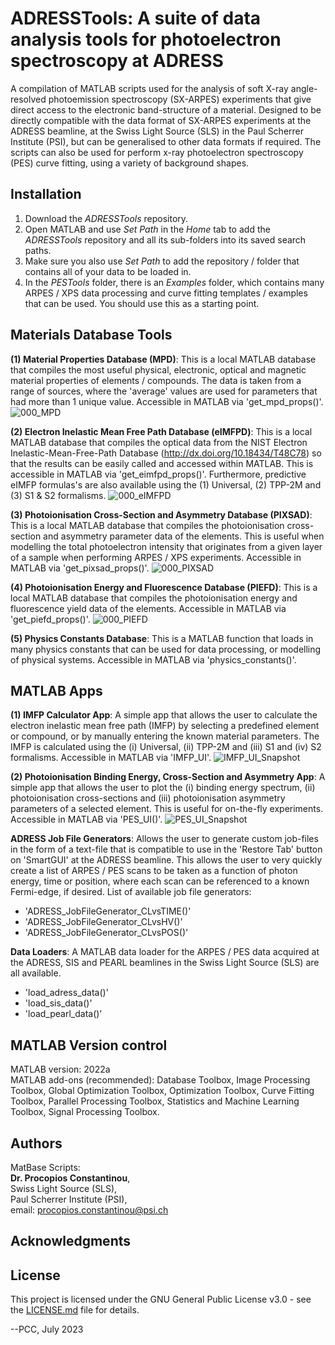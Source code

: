 # ADRESSTools: A suite of data analysis tools for photoelectron spectroscopy at ADRESS

A compilation of MATLAB scripts used for the analysis of soft X-ray angle-resolved photoemission spectroscopy (SX-ARPES) experiments that give direct access to the electronic band-structure of a material. Designed to be directly compatible with the data format of SX-ARPES experiments at the ADRESS beamline, at the Swiss Light Source (SLS) in the Paul Scherrer Institute (PSI), but can be generalised to other data formats if required. The scripts can also be used for perform x-ray photoelectron spectroscopy (PES) curve fitting, using a variety of background shapes.

## Installation  
1. Download the *ADRESSTools* repository.
2. Open MATLAB and use *Set Path* in the *Home* tab to add the *ADRESSTools* repository and all its sub-folders into its saved search paths.
3. Make sure you also use *Set Path* to add the repository / folder that contains all of your data to be loaded in.
4. In the *PESTools* folder, there is an *Examples* folder, which contains many ARPES / XPS data processing and curve fitting templates / examples that can be used. You should use this as a starting point.

## Materials Database Tools
**(1) Material Properties Database (MPD)**: This is a local MATLAB database that compiles the most useful physical, electronic, optical and magnetic material properties of elements / compounds. The data is taken from a range of sources, where the 'average' values are used for parameters that had more than 1 unique value. Accessible in MATLAB via 'get_mpd_props()'.
![000_MPD](ADRESSTools_vEos/PESTools_PCC/0_ReadMeImages/000_MPD.png)

**(2) Electron Inelastic Mean Free Path Database (eIMFPD)**: This is a local MATLAB database that compiles the optical data from the NIST Electron Inelastic-Mean-Free-Path Database (http://dx.doi.org/10.18434/T48C78) so that the results can be easily called and accessed within MATLAB. This is accessible in MATLAB via 'get_eimfpd_props()'. Furthermore, predictive eIMFP formulas's are also available using the (1) Universal, (2) TPP-2M and (3) S1 & S2 formalisms. 
![000_eIMFPD](ADRESSTools_vEos/PESTools_PCC/0_ReadMeImages/000_eIMFPD.png)

**(3) Photoionisation Cross-Section and Asymmetry Database (PIXSAD)**:
This is a local MATLAB database that compiles the photoionisation cross-section and asymmetry parameter data of the elements. This is useful when modelling the total photoelectron intensity that originates from a given layer of a sample when performing ARPES / XPS experiments. Accessible in MATLAB via 'get_pixsad_props()'.
![000_PIXSAD](ADRESSTools_vEos/PESTools_PCC/0_ReadMeImages/000_PIXSAD.png)

**(4) Photoionisation Energy and Fluorescence Database (PIEFD)**:
This is a local MATLAB database that compiles the photoionisation energy and fluorescence yield data of the elements. Accessible in MATLAB via 'get_piefd_props()'.
![000_PIEFD](ADRESSTools_vEos/PESTools_PCC/0_ReadMeImages/000_PIEFD.png)

**(5) Physics Constants Database**:
This is a MATLAB function that loads in many physics constants that can be used for data processing, or modelling of physical systems. Accessible in MATLAB via 'physics_constants()'.


## MATLAB Apps
**(1) IMFP Calculator App**: A simple app that allows the user to calculate the electron inelastic mean free path (IMFP) by selecting a predefined element or compound, or by manually entering the known material parameters. The IMFP is calculated using the (i) Universal, (ii) TPP-2M and (iii) S1 and (iv) S2 formalisms. Accessible in MATLAB via 'IMFP_UI'.
![IMFP_UI_Snapshot](ADRESSTools_vEos/MaterialsDatabase_PCC/0_ReadMeImages/IMFP_UI_Snapshot.png)

**(2) Photoionisation Binding Energy, Cross-Section and Asymmetry App**: A simple app that allows the user to plot the (i) binding energy spectrum, (ii) photoionisation cross-sections and (iii) photoionisation asymmetry parameters of a selected element. This is useful for on-the-fly experiments. Accessible in MATLAB via 'PES_UI()'.
![PES_UI_Snapshot](ADRESSTools_vEos/MaterialsDatabase_PCC/0_ReadMeImages/PES_UI_Snapshot.png)



**ADRESS Job File Generators**:
Allows the user to generate custom job-files in the form of a text-file that is compatible to use in the 'Restore Tab' button on 'SmartGUI' at the ADRESS beamline. This allows the user to very quickly create a list of ARPES / PES scans to be taken as a function of photon energy, time or position, where each scan can be referenced to a known Fermi-edge, if desired. List of available job file generators:  
- 'ADRESS_JobFileGenerator_CLvsTIME()'  
- 'ADRESS_JobFileGenerator_CLvsHV()'  
- 'ADRESS_JobFileGenerator_CLvsPOS()'  

**Data Loaders**:
A MATLAB data loader for the ARPES / PES data acquired at the ADRESS, SIS and PEARL beamlines in the Swiss Light Source (SLS) are all available. 
- 'load_adress_data()'  
- 'load_sis_data()'  
- 'load_pearl_data()'  


## MATLAB Version control  
MATLAB version:   2022a  
MATLAB add-ons (recommended): Database Toolbox, Image Processing Toolbox, Global Optimization Toolbox, Optimization Toolbox, Curve Fitting Toolbox, Parallel Processing Toolbox, Statistics and Machine Learning Toolbox, Signal Processing Toolbox.


## Authors
MatBase Scripts:  
**Dr. Procopios Constantinou**,  
Swiss Light Source (SLS),  
Paul Scherrer Institute (PSI),  
email: procopios.constantinou@psi.ch

## Acknowledgments

## License  
This project is licensed under the GNU General Public License v3.0 - see the [LICENSE.md](LICENSE.md) file for details.

--PCC, July 2023